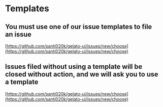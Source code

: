 # Templates

## You must use one of our issue templates to file an issue

[https://github.com/santi020k/gelato-ui/issues/new/choose](https://github.com/santi020k/gelato-ui/issues/new/choose)

## Issues filed without using a template will be closed without action, and we will ask you to use a template

[https://github.com/santi020k/gelato-ui/issues/new/choose](https://github.com/santi020k/gelato-ui/issues/new/choose)
